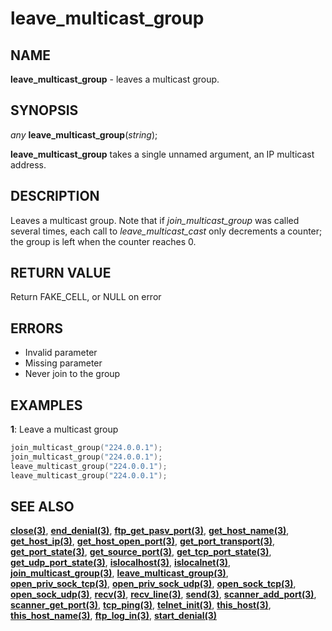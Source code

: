 # leave_multicast_group

## NAME

**leave_multicast_group** - leaves a multicast group.

## SYNOPSIS

*any* **leave_multicast_group**(*string*);

**leave_multicast_group** takes a single unnamed argument, an IP multicast address.

## DESCRIPTION
Leaves a multicast group. Note that if *join_multicast_group* was called several times, each call to *leave_multicast_cast* only decrements a counter; the group is left when the counter reaches 0.


## RETURN VALUE

Return FAKE_CELL, or NULL on error

## ERRORS
- Invalid parameter
- Missing parameter
- Never join to the group

## EXAMPLES

**1**: Leave a multicast group
```cpp
join_multicast_group("224.0.0.1");
join_multicast_group("224.0.0.1");
leave_multicast_group("224.0.0.1");
leave_multicast_group("224.0.0.1");
```

## SEE ALSO

**[close(3)](close.md)**, **[end_denial(3)](end_denial.md)**, **[ftp_get_pasv_port(3)](ftp_get_pasv_port.md)**, **[get_host_name(3)](get_host_name.md)**, **[get_host_ip(3)](get_host_ip.md)**, **[get_host_open_port(3)](get_host_open_port.md)**, **[get_port_transport(3)](get_port_transport.md)**, **[get_port_state(3)](get_port_state.md)**, **[get_source_port(3)](get_source_port.md)**, **[get_tcp_port_state(3)](get_tcp_port_state.md)**, **[get_udp_port_state(3)](get_udp_port_state.md)**, **[islocalhost(3)](islocalhost.md)**, **[islocalnet(3)](islocalnet.md)**, **[join_multicast_group(3)](join_multicast_group.md)**, **[leave_multicast_group(3)](leave_multicast_group.md)**, **[open_priv_sock_tcp(3)](open_priv_sock_tcp.md)**, **[open_priv_sock_udp(3)](open_priv_sock_udp.md)**, **[open_sock_tcp(3)](open_sock_tcp.md)**, **[open_sock_udp(3)](open_sock_udp.md)**, **[recv(3)](recv.md)**, **[recv_line(3)](recv_line.md)**, **[send(3)](send.md)**, **[scanner_add_port(3)](scanner_add_port.md)**, **[scanner_get_port(3)](scanner_get_port.md)**, **[tcp_ping(3)](tcp_ping.md)**, **[telnet_init(3)](telnet_init.md)**, **[this_host(3)](this_host.md)**, **[this_host_name(3)](this_host_name.md)**, **[ftp_log_in(3)](ftp_log_in.md)**, **[start_denial(3)](start_denial.md)**

